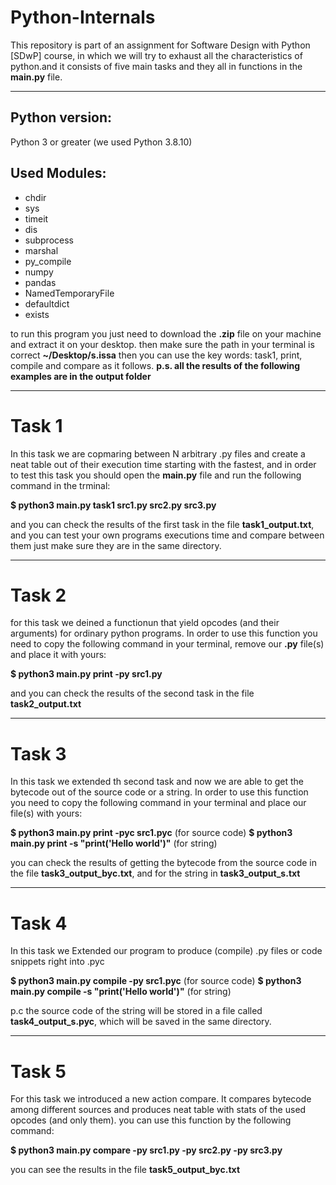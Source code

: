 # Python-Internals
This repository is part of an assignment for Software Design with Python [SDwP] course, in which we will try to exhaust all the characteristics of python.and it consists of five main tasks and they all in functions in the **main.py** file. 
_________________________________________________________________
## Python version: 
Python 3 or greater (we used Python 3.8.10)
## Used Modules:
* chdir
*  sys
*  timeit
*  dis
*  subprocess
*  marshal
*  py_compile
*  numpy 
*  pandas
*  NamedTemporaryFile
*  defaultdict
*  exists

to run this program you just need to download the **.zip** file on your machine and extract it on your desktop. then make sure the path in your terminal is correct **~/Desktop/s.issa** then you can use the key words: task1, print, compile and compare as it follows. 
**p.s. all the results of the following examples are in the output folder** 

___________________________________________________________
# Task 1
In this task we are copmaring between  N arbitrary .py files and create a neat table out of their execution time starting with the fastest, and in order to test this task you should open the **main.py** file and run the following command in the trminal:

**$ python3 main.py task1 src1.py src2.py src3.py**

and you can check the results of the first task in the file **task1_output.txt**, and you can test your own  programs executions time and compare between them just make sure they are in the same directory.

______________________________________________________________
# Task 2
for this task we deined a functionun that yield opcodes (and their arguments) for ordinary python programs. In order to use this function you need to copy the following command in your terminal, remove our **.py** file(s) and place it with yours:

**$ python3 main.py print -py src1.py**
 
and you can check the results of the second task in the file **task2_output.txt**
________________________________________________________________
# Task 3
In this task we extended th second task and now we are able to get the bytecode out of the source code or a string. In order to use this function you need to copy the following command in your terminal and place our file(s) with yours:

**$ python3 main.py print -pyc  src1.pyc** (for source code)
**$ python3 main.py print -s "print('Hello world')"** (for string)

you can check the results of getting the bytecode from the source code in the file **task3_output_byc.txt**, and for the string in **task3_output_s.txt**
__________________________________________________________
# Task 4
In this task we  Extended our program to produce (compile) .py files or code snippets right into .pyc

**$ python3 main.py compile -py  src1.pyc** (for source code)
**$ python3 main.py compile -s "print('Hello world')"** (for string)

p.c the source code of the string will be stored in a file called **task4_output_s.pyc**, which will be saved in the same directory.
__________________________________________
# Task 5
For this task we introduced a new action compare. It compares bytecode among different sources and produces neat table with stats of the used opcodes (and only them). you can use this function by the following command:

**$ python3 main.py compare -py src1.py -py src2.py -py src3.py**

you can see the results in the file **task5_output_byc.txt**



